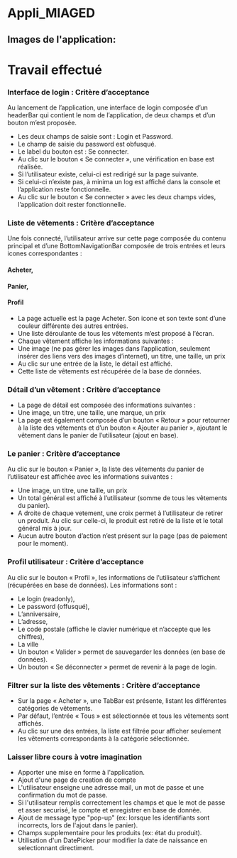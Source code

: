 # Appli_MIAGED
## Images de l'application:

# Travail effectué
### Interface de login : Critère d’acceptance

 Au lancement de l’application, une interface de login composée d’un headerBar qui contient le nom de l’application, de deux champs et d’un bouton m’est proposée.
  - Les deux champs de saisie sont : Login et Password.
  - Le champ de saisie du password est obfusqué.
  - Le label du bouton est : Se connecter.
  - Au clic sur le bouton « Se connecter », une vérification en base est réalisée.
  - Si l’utilisateur existe, celui-ci est redirigé sur la page suivante.
  - Si celui-ci n’existe pas, à minima un log est affiché dans la console et l’application reste fonctionnelle.
  - Au clic sur le bouton « Se connecter » avec les deux champs vides, l’application doit rester fonctionnelle.

### Liste de vêtements : Critère d’acceptance

Une fois connecté, l’utilisateur arrive sur cette page composée du contenu principal et d’une BottomNavigationBar composée de trois entrées et leurs icones correspondantes :
  #### Acheter,
  #### Panier,
  #### Profil
  - La page actuelle est la page Acheter. Son icone et son texte sont d’une couleur différente des autres entrées.
  - Une liste déroulante de tous les vêtements m’est proposé à l’écran.
  - Chaque vêtement affiche les informations suivantes :
  - Une image (ne pas gérer les images dans l’application, seulement insérer des liens vers des images d’internet), un titre, une taille, un prix
  - Au clic sur une entrée de la liste, le détail est affiché.
  - Cette liste de vêtements est récupérée de la base de données.

### Détail d’un vêtement : Critère d’acceptance
  - La page de détail est composée des informations suivantes :
  - Une image, un titre, une taille, une marque, un prix
  - La page est également composée d’un bouton « Retour » pour retourner à la liste des vétements et d’un bouton « Ajouter au panier », ajoutant le vêtement dans le     panier de l’utilisateur (ajout en base).
 
 ### Le panier : Critère d’acceptance
 Au clic sur le bouton « Panier », la liste des vêtements du panier de l’utilisateur est affichée avec les informations suivantes :
  - Une image, un titre, une taille, un prix
  - Un total général est affiché à l’utilisateur (somme de tous les vêtements du panier).
  - A droite de chaque vetement, une croix permet à l’utilisateur de retirer un produit. Au clic sur celle-ci, le produit est retiré de la liste et le total général     mis à jour.
  - Aucun autre bouton d’action n’est présent sur la page (pas de paiement pour le moment).

### Profil utilisateur : Critère d’acceptance
 Au clic sur le bouton « Profil », les informations de l’utilisateur s’affichent (récupérées en base de données).
 Les informations sont :
  - Le login (readonly),
  - Le password (offusqué),
  - L’anniversaire,
  - L’adresse,
  - Le code postale (affiche le clavier numérique et n’accepte que les chiffres),
  - La ville
  - Un bouton « Valider » permet de sauvegarder les données (en base de données).
  - Un bouton « Se déconnecter » permet de revenir à la page de login.

### Filtrer sur la liste des vêtements : Critère d’acceptance
  - Sur la page « Acheter », une TabBar est présente, listant les différentes catégories de vêtements.
  - Par défaut, l’entrée « Tous » est sélectionnée et tous les vêtements sont affichés.
  - Au clic sur une des entrées, la liste est filtrée pour afficher seulement les vêtements correspondants à la catégorie sélectionnée.

### Laisser libre cours à votre imagination

  - Apporter une mise en forme à l'application.
  - Ajout d'une page de creation de compte
  - L'utilisateur enseigne une adresse mail, un mot de passe et une confirmation du mot de passe.
  - Si l'utilisateur remplis correctement les champs et que le mot de passe et asser securisé, le compte et enregistrer en base de donnée.
  - Ajout de message type "pop-up" (ex: lorsque les identifiants sont incorrects, lors de l'ajout dans le panier).
  - Champs supplementaire pour les produits (ex: état du produit).
  - Utilisation d'un DatePicker pour modifier la date de naissance en selectionnant directiment. 

